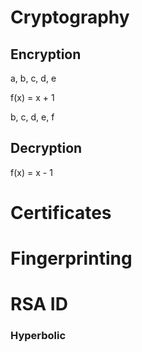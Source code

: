 # Cryptography

## Encryption
a, b, c, d, e

f(x) = x + 1

b, c, d, e, f

## Decryption

f(x) = x - 1



# Certificates


# Fingerprinting

# RSA ID

### Hyperbolic

